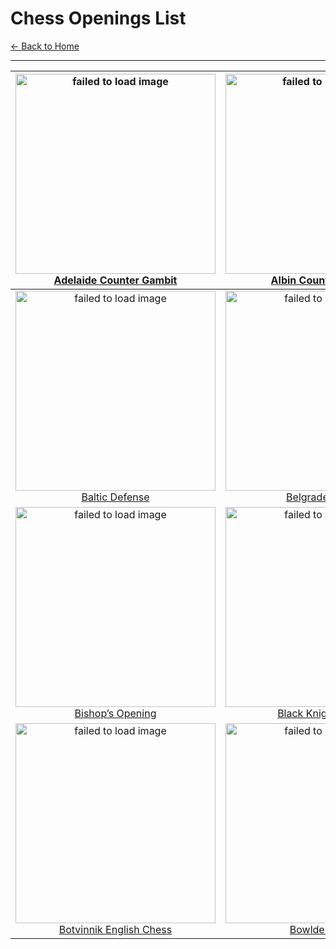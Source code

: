 # Chess Openings List

[←  Back to Home](README.md) 

---
|[<img src="https://www.thechesswebsite.com/wp-content/uploads/2019/09/adelaide-counter-gambit.png" alt="failed to load image" width="320"><br>Adelaide Counter Gambit](openings/Adelaide-Counter-Gambit.md)|[<img src="https://www.thechesswebsite.com/wp-content/uploads/2012/07/albin2.jpg" alt="failed to load image" width="320"><br>Albin Counter-Gambit](openings/Albin-Counter-Gambit.md)|[<img src="https://www.thechesswebsite.com/wp-content/uploads/2012/07/alekhinedefensebig.jpg" alt="failed to load image" width="320"><br>Alekhine Defense](openings/Alekhine-Defense.md)|[<img src="https://www.thechesswebsite.com/wp-content/uploads/2013/01/apocalypse-attack-featured.jpg" alt="failed to load image" width="320"><br>Apocalypse Attack](openings/Apocalypse-Attack.md)|
|:---:|:---:|:---:|:---:|
|[<img src="https://www.thechesswebsite.com/wp-content/uploads/2013/07/baltic-featured.jpg" alt="failed to load image" width="320"><br>Baltic Defense](openings/Baltic-Defense.md)|[<img src="https://www.thechesswebsite.com/wp-content/uploads/2017/07/belgrade-gambit.jpg" alt="failed to load image" width="320"><br>Belgrade Gambit](openings/Belgrade-Gambit.md)|[<img src="https://www.thechesswebsite.com/wp-content/uploads/2015/08/the-benoni-defense.jpg" alt="failed to load image" width="320"><br>Benoni Defense](openings/Benoni-Defense.md)|[<img src="https://www.thechesswebsite.com/wp-content/uploads/2015/08/the-birds-opening.jpg" alt="failed to load image" width="320"><br>Bird’s Opening](openings/Bird’s-Opening.md)|
|[<img src="https://www.thechesswebsite.com/wp-content/uploads/2021/05/bishops-chess-opening.png" alt="failed to load image" width="320"><br>Bishop’s Opening](openings/Bishop’s-Opening.md)|[<img src="https://www.thechesswebsite.com/wp-content/uploads/2014/06/black-knights-tango-big.jpg" alt="failed to load image" width="320"><br>Black Knights Tango](openings/Black-Knights-Tango.md)|[<img src="https://www.thechesswebsite.com/wp-content/uploads/2012/07/blackmar_big.jpg" alt="failed to load image" width="320"><br>Blackmar-Diemer Gambit](openings/Blackmar-Diemer-Gambit.md)|[<img src="https://www.thechesswebsite.com/wp-content/uploads/2019/04/bogo-indian-defense.png" alt="failed to load image" width="320"><br>Bogo Indian Defense](openings/Bogo-Indian-Defense.md)|
|[<img src="https://www.thechesswebsite.com/wp-content/uploads/2024/03/1-botvinnikmp4-e1718391084902.webp" alt="failed to load image" width="320"><br>Botvinnik English Chess](openings/Botvinnik-English-Chess.md)|[<img src="https://www.thechesswebsite.com/wp-content/uploads/2014/04/bowlder-attack-featured.jpg" alt="failed to load image" width="320"><br>Bowlder Attack](openings/Bowlder-Attack.md)|[<img src="https://www.thechesswebsite.com/wp-content/uploads/2012/07/budapest_big.jpg" alt="failed to load image" width="320"><br>Budapest Gambit](openings/Budapest-Gambit.md)|[<img src="https://www.thechesswebsite.com/wp-content/uploads/2015/08/the-calabrese-countergambit.jpg" alt="failed to load image" width="320"><br>Calabrese Countergambit](openings/Calabrese-Countergambit.md)|
